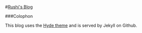 #[Rushi's Blog](http://www.rshah.org/blog/)

###Colophon

This blog uses the [Hyde theme](github.com/poole/hyde) and is served by Jekyll on Github. 
